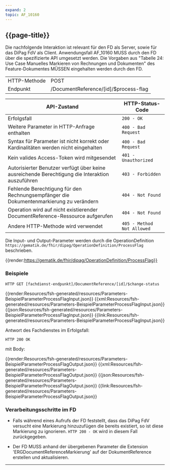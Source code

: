 ```yaml
---
expand: 2
topic: AF_10160
---
```


## {{page-title}}

Die nachfolgende Interaktion ist relevant für den FD als Server, sowie für das DiPag FdV als Client. Anwendungsfall AF_10160 MUSS durch den FD über die spezifizierte API umgesetzt werden. Die Vorgaben aus "Tabelle 24: Use Case Manuelles Markieren von Rechnungen und Dokumenten" des Feature-Dokumentes MÜSSEN eingehalten werden durch den FD.

|||
|-|-|
|HTTP-Methode|POST|
|Endpunkt|/DocumentReference/[id]/$process-flag|

|API-Zustand|HTTP-Status-Code|
|-|-|
|Erfolgsfall|`200 - OK`|
|Weitere Parameter in HTTP-Anfrage enthalten|`400 - Bad Request`|
|Syntax für Parameter ist nicht korrekt oder Kardinalitäten werden nicht eingehalten|`400 - Bad Request`|
|Kein valides Access-Token wird mitgesendet|`401 - Unauthorized`|
|Autorisierter Benutzer verfügt über keine ausreichende Berechtigung die Interaktion auszuführen|`403 - Forbidden`|
|Fehlende Berechtigung für den Rechnungsempfänger die Dokumentenmarkierung zu verändern|`404 - Not Found`|
|Operation wird auf nicht existierender DocumentReference-Ressource aufgerufen|`404 - Not Found`|
|Andere HTTP-Methode wird verwendet|`405 - Method Not Allowed`|

Die Input- und Output-Parameter werden durch die OperationDefinition `https://gematik.de/fhir/dipag/OperationDefinition/ProcessFlag` beschrieben.

{{render:https://gematik.de/fhir/dipag/OperationDefinition/ProcessFlag}}

### Beispiele

```
HTTP GET [fachdienst-endpunkt]/DocumentReference/[id]/$change-status
```

<tabs>
    <tab title="Parameter-Input">      
        {{render:Resources/fsh-generated/resources/Parameters-BeispielParameterProcessFlagInput.json}}
    </tab>
    <tab title="XML">      
        {{xml:Resources/fsh-generated/resources/Parameters-BeispielParameterProcessFlagInput.json}}
    </tab>
    <tab title="JSON">
        {{json:Resources/fsh-generated/resources/Parameters-BeispielParameterProcessFlagInput.json}}
    </tab>
    <tab title="Link">
        {{link:Resources/fsh-generated/resources/Parameters-BeispielParameterProcessFlagInput.json}}
    </tab>
</tabs>

Antwort des Fachdienstes im Erfolgsfall:

```
HTTP 200 OK
```
mit Body:

<tabs>
    <tab title="Parameter-Input">      
        {{render:Resources/fsh-generated/resources/Parameters-BeispielParameterProcessFlagOutput.json}}
    </tab>
    <tab title="XML">      
        {{xml:Resources/fsh-generated/resources/Parameters-BeispielParameterProcessFlagOutput.json}}
    </tab>
    <tab title="JSON">
        {{json:Resources/fsh-generated/resources/Parameters-BeispielParameterProcessFlagOutput.json}}
    </tab>
    <tab title="Link">
        {{link:Resources/fsh-generated/resources/Parameters-BeispielParameterProcessFlagOutput.json}}
    </tab>
</tabs>

### Verarbeitungsschritte im FD

* Falls während eines Aufrufs der FD feststellt, dass das DiPag FdV versucht eine Markierung hinzuzufügen die bereits existiert, so ist diese Markierung zu ignorieren. `HTTP 200 - OK` wird in diesem Fall zurückgegeben.

* Der FD MUSS anhand der übergebenen Parameter die Extension 'ERGDocumentReferenceMarkierung' auf der DokumentReference erstellen und aktualisieren.

----